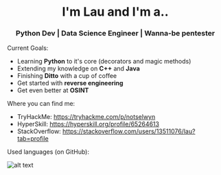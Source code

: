 <h1 align="center"> I'm <b>Lau</b> and I'm a.. </h1>
<h3 align="center"> Python Dev | Data Science Engineer | Wanna-be pentester </h3>

Current Goals:
- Learning <b>Python</b> to it's core (decorators and magic methods)
- Extending my knowledge on <b>C++</b> and <b>Java</b>
- Finishing <b>Ditto</b> with a cup of coffee
- Get started with <b>reverse engineering</b>
- Get even better at <b>OSINT</b>

Where you can find me:
- TryHackMe: https://tryhackme.com/p/notselwyn
- HyperSkill: https://hyperskill.org/profile/65264613
- StackOverflow: https://stackoverflow.com/users/13511076/lau?tab=profile

Used languages (on GitHub):

![alt text](https://raw.githubusercontent.com/Notselwyn/GitHubStats/f7246f3385f87d7c3517dfb640dec2a354cdda3c/generated/languages.svg?token=AQLQDNXSWGGDAAT5HGA5HUDAJD2SQ)
<!--
Here are some ideas to get you started:

- 🔭 I’m currently working on ...
- 🌱 I’m currently learning ...
- 👯 I’m looking to collaborate on ...
- 🤔 I’m looking for help with ...
- 💬 Ask me about ...
- 📫 How to reach me: ...
- 😄 Pronouns: ...
- ⚡ Fun fact: ...
-->

